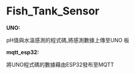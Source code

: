 # Fish_Tank_Sensor
**UNO:** 

pH值與水溫感測的程式碼,將感測數據上傳至UNO 板


**mqtt_esp32:** 

將UNO程式碼的數據藉由ESP32發布至MQTT
